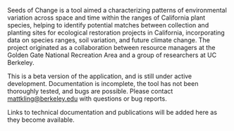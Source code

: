 
Seeds of Change is a tool aimed a characterizing patterns of environmental variation across space and time within the ranges of California plant species, helping to identify potential matches between collection and planting sites for ecological restoration projects in California, incorporating data on species ranges, soil variation, and future climate change. The project originated as a collaboration between resource managers at the Golden Gate National Recreation Area and a group of researchers at UC Berkeley.

This is a beta version of the application, and is still under active development. Documentation is incomplete, the tool has not been thoroughly tested, and bugs are possible. Please contact mattkling@berkeley.edu with questions or bug reports.

Links to technical documentation and publications will be added here as they become available.
